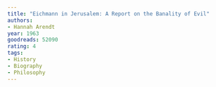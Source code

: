 ```yaml
---
title: "Eichmann in Jerusalem: A Report on the Banality of Evil"
authors:
- Hannah Arendt
year: 1963
goodreads: 52090
rating: 4
tags:
- History
- Biography
- Philosophy
---
```

